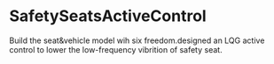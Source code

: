 # SafetySeatsActiveControl
Build the seat&amp;vehicle model wih six freedom.designed an LQG active control to lower the low-frequency vibrition of safety seat.
